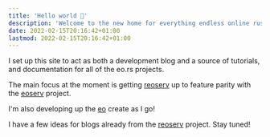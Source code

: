 ```yaml
---
title: 'Hello world 👋'
description: 'Welcome to the new home for everything endless online rust related'
date: 2022-02-15T20:16:42+01:00
lastmod: 2022-02-15T20:16:42+01:00
---
```


I set up this site to act as both a development blog
and a source of tutorials, and documentation for all
of the eo.rs projects.

The main focus at the moment is getting [reoserv](https://github.com/sorokya/reoserv)
up to feature parity with the [eoserv](https://eoserv.net/) project.

I'm also developing up the [eo](https://github.com/sorokya/eo) create as I go!

I have a few ideas for blogs already from the [reoserv](https://github.com/sorokya/reoserv)
project. Stay tuned!
